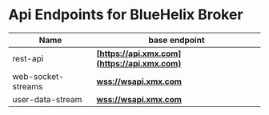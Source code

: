 # Api Endpoints for BlueHelix Broker

Name | base endpoint
------------ | ------------
rest-api | **[https://api.xmx.com](https://api.xmx.com)**
web-socket-streams | **[wss://wsapi.xmx.com](wss://wsapi.xmx.com)**
user-data-stream | **[wss://wsapi.xmx.com](wss://wsapi.xmx.com)**
